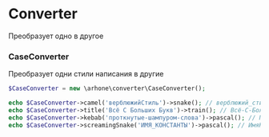 # Converter
Преобразует одно в другое

### CaseConverter
Преобразует одни стили написания в другие

```php
$CaseConverter = new \arhone\converter\CaseConverter();

echo $CaseConverter->camel('верблюжийСтиль')->snake(); // верблюжий_стиль
echo $CaseConverter->title('Всё С Больших Букв')->train(); // Всё-С-Больших-Букв
echo $CaseConverter->kebab('проткнутые-шампуром-слова')->pascal(); // ПроткнутыеШампуромСлова
echo $CaseConverter->screamingSnake('ИМЯ_КОНСТАНТЫ')->pascal(); // ИмяКонстанты
```